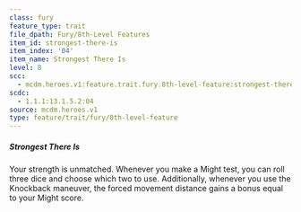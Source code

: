 ```yaml
---
class: fury
feature_type: trait
file_dpath: Fury/8th-Level Features
item_id: strongest-there-is
item_index: '04'
item_name: Strongest There Is
level: 8
scc:
  - mcdm.heroes.v1:feature.trait.fury.8th-level-feature:strongest-there-is
scdc:
  - 1.1.1:13.1.5.2:04
source: mcdm.heroes.v1
type: feature/trait/fury/8th-level-feature
---
```


##### Strongest There Is

Your strength is unmatched. Whenever you make a Might test, you can roll three dice and choose which two to use. Additionally, whenever you use the Knockback maneuver, the forced movement distance gains a bonus equal to your Might score.
